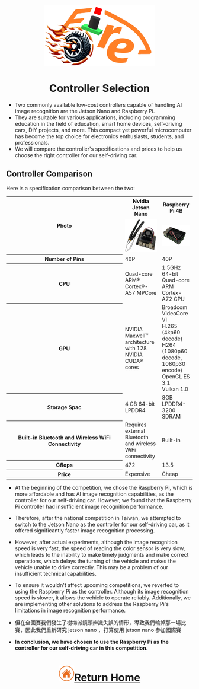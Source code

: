 <div align=center><img src="../img/logo.png" width=300></div>

# <div align="center">Controller Selection </div> 

- Two commonly available low-cost controllers capable of handling AI image recognition are the Jetson Nano and Raspberry Pi.
- They are suitable for various applications, including programming education in the field of education, smart home devices, self-driving cars, DIY projects, and more. This compact yet powerful microcomputer has become the top choice for electronics enthusiasts, students, and professionals.  
- We will compare the controller's specifications and prices to help us choose the right controller for our self-driving car.

## Controller Comparison
Here is a specification comparison between the two:

<div align=center>
<table>
<tr>
<th rowspan="2" width=300>Photo</th>
<th>Nvidia Jetson Nano</th>
<th>Raspberry Pi 4B</th>
</tr><tr>
<td><img src="./img/jeston_nano.png" width=200></td>
<td><img src="./img/raspberry_pi_4.png" width=200></td>
</tr><tr>
<th>Number of Pins</th>
<td>40P</td>
<td>40P</td>
</tr><tr>
<th>CPU</th>
<td>Quad-core ARM® Cortex®-A57 MPCore</td>
<td>1.5GHz 64-bit Quad-core ARM Cortex-A72 CPU</td>
</tr><tr>
<th>GPU</th>
<td>NVIDIA Maxwell™ architecture with 128 NVIDIA CUDA®  cores</td>
<td>Broadcom VideoCore VI<br> H.265 (4kp60 decode)<br> H264 (1080p60 decode, 1080p30 encode) OpenGL ES 3.1<br> Vulkan 1.0</td>
</tr><tr>
<th>Storage Spac</th>
<td>4 GB 64-bit LPDDR4</td>
<td>8GB LPDDR4-3200 SDRAM</td>
</tr><tr>
<th>Built-in Bluetooth and Wireless WiFi Connectivity</th>
<td>Requires external Bluetooth and wireless WiFi connectivity</td>
<td>Built-in</td>
</tr><tr>
<th>Gflops</th>
<td>472</td>
<td>13.5</td>
</tr><tr>
<th>Price</th>
<td>Expensive</td>
<td>Cheap</td>  
</tr>
</table>
</div>

- At the beginning of the competition, we chose the Raspberry Pi, which is more affordable and has AI image recognition capabilities, as the controller for our self-driving car. However, we found that the Raspberry Pi controller had insufficient image recognition performance.   
- Therefore, after the national competition in Taiwan, we attempted to switch to the Jetson Nano as the controller for our self-driving car, as it offered significantly faster image recognition processing.  
- However, after actual experiments, although the image recognition speed is very fast, the speed of reading the color sensor is very slow, which leads to the inability to make timely judgments and make correct operations, which delays the turning of the vehicle and makes the vehicle unable to drive correctly. This may be a problem of our insufficient technical capabilities.
- To ensure it wouldn't affect upcoming competitions, we reverted to using the Raspberry Pi as the controller. Although its image recognition speed is slower, it allows the vehicle to operate reliably. Additionally, we are implementing other solutions to address the Raspberry Pi's limitations in image recognition performance.  
- 但在全國賽我們發生了樹梅派鏡頭辨識失誤的情形，導致我們輸掉那一場比賽，因此我們重新研究 jetson nano ，打算使用 jetson nano 參加國際賽

- __In conclusion, we have chosen to use the Raspberry Pi as the controller for our self-driving car in this competition.__
# <div align="center">![HOME](../../other/img/Home.png)[Return Home](../../)</div> 
